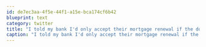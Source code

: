 ```yaml
---
id: de7ec3aa-4f5e-44f1-a15e-bca174cf6b42
blueprint: text
category: twitter
title: "I told my bank I'd only accept their mortgage renewal if the documents were printed in Comic Sans"
caption: "I told my bank I'd only accept their mortgage renewal if the documents were printed in Comic Sans"
---
```

